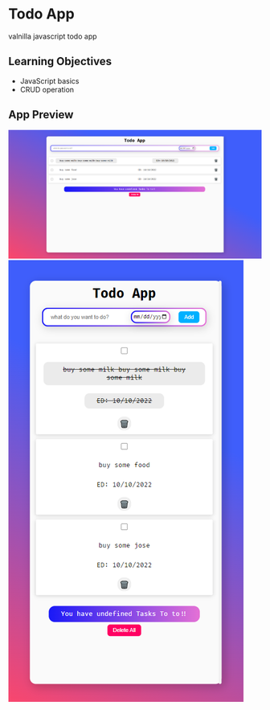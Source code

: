 # Todo App

valnilla javascript todo app

## Learning Objectives

 - JavaScript basics
 - CRUD operation 

## App Preview

![](images/todo1.png)
![](images/todo2.png)
